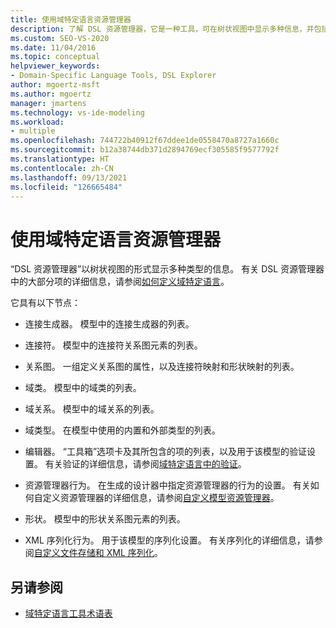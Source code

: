 ```yaml
---
title: 使用域特定语言资源管理器
description: 了解 DSL 资源管理器，它是一种工具，可在树状视图中显示多种信息，并包括用于定义域特定语言的多个节点。
ms.custom: SEO-VS-2020
ms.date: 11/04/2016
ms.topic: conceptual
helpviewer_keywords:
- Domain-Specific Language Tools, DSL Explorer
author: mgoertz-msft
ms.author: mgoertz
manager: jmartens
ms.technology: vs-ide-modeling
ms.workload:
- multiple
ms.openlocfilehash: 744722b40912f67ddee1de0558470a8727a1660c
ms.sourcegitcommit: b12a38744db371d2894769ecf305585f9577792f
ms.translationtype: HT
ms.contentlocale: zh-CN
ms.lasthandoff: 09/13/2021
ms.locfileid: "126665484"
---
```

# <a name="working-with-the-domain-specific-language-explorer"></a>使用域特定语言资源管理器
“DSL 资源管理器”以树状视图的形式显示多种类型的信息。 有关 DSL 资源管理器中的大部分项的详细信息，请参阅[如何定义域特定语言](../modeling/how-to-define-a-domain-specific-language.md)。

 它具有以下节点：

- 连接生成器。 模型中的连接生成器的列表。

- 连接符。 模型中的连接符关系图元素的列表。

- 关系图。 一组定义关系图的属性，以及连接符映射和形状映射的列表。

- 域类。 模型中的域类的列表。

- 域关系。 模型中的域关系的列表。

- 域类型。 在模型中使用的内置和外部类型的列表。

- 编辑器。 “工具箱”选项卡及其所包含的项的列表，以及用于该模型的验证设置。 有关验证的详细信息，请参阅[域特定语言中的验证](../modeling/validation-in-a-domain-specific-language.md)。

- 资源管理器行为。 在生成的设计器中指定资源管理器的行为的设置。 有关如何自定义资源管理器的详细信息，请参阅[自定义模型资源管理器](../modeling/customizing-the-model-explorer.md)。

- 形状。 模型中的形状关系图元素的列表。

- XML 序列化行为。 用于该模型的序列化设置。 有关序列化的详细信息，请参阅[自定义文件存储和 XML 序列化](../modeling/customizing-file-storage-and-xml-serialization.md)。

## <a name="see-also"></a>另请参阅

- [域特定语言工具术语表](/previous-versions/bb126564(v=vs.100))